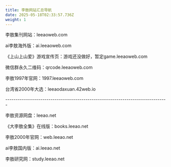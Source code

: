 ```yaml
---
title: 李敖网站汇总导航
date: 2025-05-18T02:33:57.736Z
weight: 1
---
```

李敖集刊网站：leeaoweb.com

ai李敖海外版：ai.leeaoweb.com

《上山上山爱》游戏宣传页：游戏还没做好，暂定game.leeaoweb.com

微信群永久二维码：qrcode.leeaoweb.com

李敖1997年官网：1997.leeaoweb.com

台湾省2000年大选：leeaodaxuan.42web.io

\-﻿------------------------------------------------------------------------------

李敖资源网盘：leeao.net

《大李敖全集》在线版：books.leeao.net

李敖2000年官网：web.leeao.net

ai李敖国内版：ai.leeao.net

李敖研究网：study.leeao.net